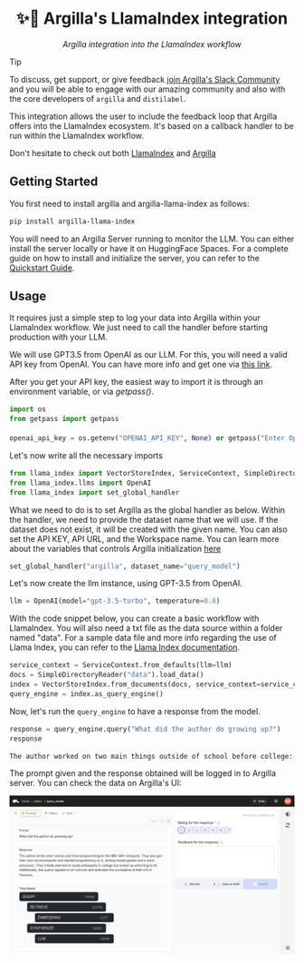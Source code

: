 <div align="center">
  <h1>✨🦙 Argilla's LlamaIndex integration</h1>
  <p><em> Argilla integration into the LlamaIndex workflow</em></p>
</div>

> [!TIP]
> To discuss, get support, or give feedback [join Argilla's Slack Community](https://join.slack.com/t/rubrixworkspace/shared_invite/zt-whigkyjn-a3IUJLD7gDbTZ0rKlvcJ5g) and you will be able to engage with our amazing community and also with the core developers of `argilla` and `distilabel`.


This integration allows the user to include the feedback loop that Argilla offers into the LlamaIndex ecosystem. It's based on a callback handler to be run within the LlamaIndex workflow. 

Don't hesitate to check out both [LlamaIndex](https://github.com/run-llama/llama_index) and [Argilla](https://github.com/argilla-io/argilla)

## Getting Started

You first need to install argilla and argilla-llama-index as follows:

```bash
pip install argilla-llama-index
```

You will need to an Argilla Server running to monitor the LLM. You can either install the server locally or have it on HuggingFace Spaces. For a complete guide on how to install and initialize the server, you can refer to the [Quickstart Guide](https://docs.argilla.io/en/latest/getting_started/quickstart_installation.html).

## Usage

It requires just a simple step to log your data into Argilla within your LlamaIndex workflow. We just need to call the handler before starting production with your LLM.

We will use GPT3.5 from OpenAI as our LLM. For this, you will need a valid API key from OpenAI. You can have more info and get one via [this link](https://openai.com/blog/openai-api).

After you get your API key, the easiest way to import it is through an environment variable, or via *getpass()*.

```python
import os
from getpass import getpass

openai_api_key = os.getenv("OPENAI_API_KEY", None) or getpass("Enter OpenAI API key:")
```

Let's now write all the necessary imports

```python
from llama_index import VectorStoreIndex, ServiceContext, SimpleDirectoryReader
from llama_index.llms import OpenAI
from llama_index import set_global_handler
```

What we need to do is to set Argilla as the global handler as below. Within the handler, we need to provide the dataset name that we will use. If the dataset does not exist, it will be created with the given name. You can also set the API KEY, API URL, and the Workspace name. You can learn more about the variables that controls Argilla initialization [here](https://docs.argilla.io/en/latest/getting_started/installation/configurations/workspace_management.html)

```python
set_global_handler("argilla", dataset_name="query_model")
```

Let's now create the llm instance, using GPT-3.5 from OpenAI.

```python
llm = OpenAI(model="gpt-3.5-turbo", temperature=0.8)
```

With the code snippet below, you can create a basic workflow with LlamaIndex. You will also need a txt file as the data source within a folder named "data". For a sample data file and more info regarding the use of Llama Index, you can refer to the [Llama Index documentation](https://docs.llamaindex.ai/en/stable/getting_started/starter_example.html).

```python
service_context = ServiceContext.from_defaults(llm=llm)
docs = SimpleDirectoryReader("data").load_data()
index = VectorStoreIndex.from_documents(docs, service_context=service_context)
query_engine = index.as_query_engine()
```

Now, let's run the `query_engine` to have a response from the model.

```python
response = query_engine.query("What did the author do growing up?")
response
```

```bash
The author worked on two main things outside of school before college: writing and programming. They wrote short stories and tried writing programs on an IBM 1401. They later got a microcomputer, built it themselves, and started programming on it.
```

The prompt given and the response obtained will be logged in to Argilla server. You can check the data on Argilla's UI:

![Argilla Dataset](docs/assets/argilla-ui-dataset.png)